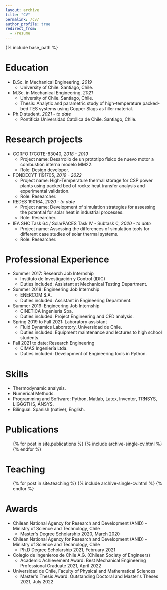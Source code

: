 ```yaml
---
layout: archive
title: "CV"
permalink: /cv/
author_profile: true
redirect_from:
  - /resume
---
```


{% include base_path %}

Education
======
* B.Sc. in Mechanical Engineering, *2019*
  * University of Chile. Santiago, Chile. 
* M.Sc. in Mechanical Engineering, *2021*
  * University of Chile. Santiago, Chile.
  * Thesis: Analytic and parametric study of high-temperature packed-bed TES systems using Copper Slags as filler material.
* Ph.D student, *2021 - to date*
  * Pontificia Universidad Católica de Chile. Santiago, Chile.   

Research projects
======
* CORFO 17COTE-83040, *2018 - 2019*
  * Project name: Desarrollo de un prototipo físico de nuevo motor a combustión interna modelo MM22.
  * Role: Design developer.
* FONDECYT 1191705, *2019 - 2022*
  * Project name: High-Temperature thermal storage for CSP power plants using packed bed of rocks: heat transfer analysis and experimental validation.
  * Role: Researcher.
* REDES 190164, *2020 - to date*
  * Project name: Development of simulation strategies for assessing the potential for solar heat in industrial processes.
  * Role: Researcher.
* IEA SHC Task 64 / SolarPACES Task IV - Subtask C, *2020 - to date*
  * Project name: Assessing the differences of simulation tools for different case studies of solar thermal systems.
  * Role: Researcher.

Professional Experience
======
* Summer 2017: Research Job Internship
  * Instituto de Investigación y Control (IDIC)
  * Duties included: Assistant at Mechanical Testing Department.
* Summer 2018: Engineering Job Internship
  * ENERCOM S.A.
  * Duties included: Assistant in Engineering Department.
* Summer 2019: Engineering Job Internship
  * CINETICA Ingeniería Spa.
  * Duties included: Project Engineering and CFD analysis.
* Spring 2019 to Fall 2021: Laboratory assistant
  * Fluid Dynamics Laboratory, Universidad de Chile.
  * Duties included: Equipment maintenance and lectures to high school students.
* Fall 2021 to date: Research Engineering
  * CIMAS Ingeniería Ltda.
  * Duties included: Development of Engineering tools in Python. 
  
Skills
======
* Thermodynamic analysis.
* Numerical Methods.
* Programming and Software: Python, Matlab, Latex, Inventor, TRNSYS, LIGGGTHS, ANSYS.
* Bilingual: Spanish (native), English.

Publications
======
  <ul>{% for post in site.publications %}
    {% include archive-single-cv.html %}
  {% endfor %}</ul>
    
Teaching
======
  <ul>{% for post in site.teaching %}
    {% include archive-single-cv.html %}
  {% endfor %}</ul>
  
Awards
======
* Chilean National Agency for Research and Development (ANID) - Ministry of Science and Technology, Chile
  * Master's Degree Scholarship 2020, March 2020 
* Chilean National Agency for Research and Development (ANID) - Ministry of Science and Technology, Chile
  * Ph.D Degree Scholarship 2021, February 2021 
* Colegio de Ingenieros de Chile A.G. (Chilean Society of Engineers)
  * Academic Achievement Award: Best Mechanical Engineering Professional Graduate 2021, April 2022
* Universidad de Chile, Faculty of Physical and Mathematical Sciences
  * Master's Thesis Award: Outstanding Doctoral and Master's Theses 2021, July 2022 
